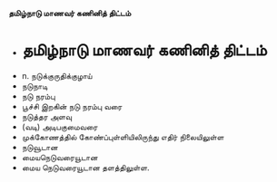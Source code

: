 **தமிழ்நாடு மாணவர் கணினித் திட்டம்**
- # தமிழ்நாடு மாணவர் கணினித் திட்டம்
- n. நடுக்குருதிக்குழாய்
- நடுநாடி
- நடு நரம்பு
- பூச்சி இறகின் நடு நரம்பு வரை
- நடுத்தர அளவு
- (வடி) அடிபகுமைவரை
- முக்கோணத்தில் கோண்ப்புள்ளியிலிருந்து எதிர் நிலையிலுள்ள
- நடுவூடான
- மையநெடுவரையூடான
- மைய நெடுவரையூடான தளத்திலுள்ள.

